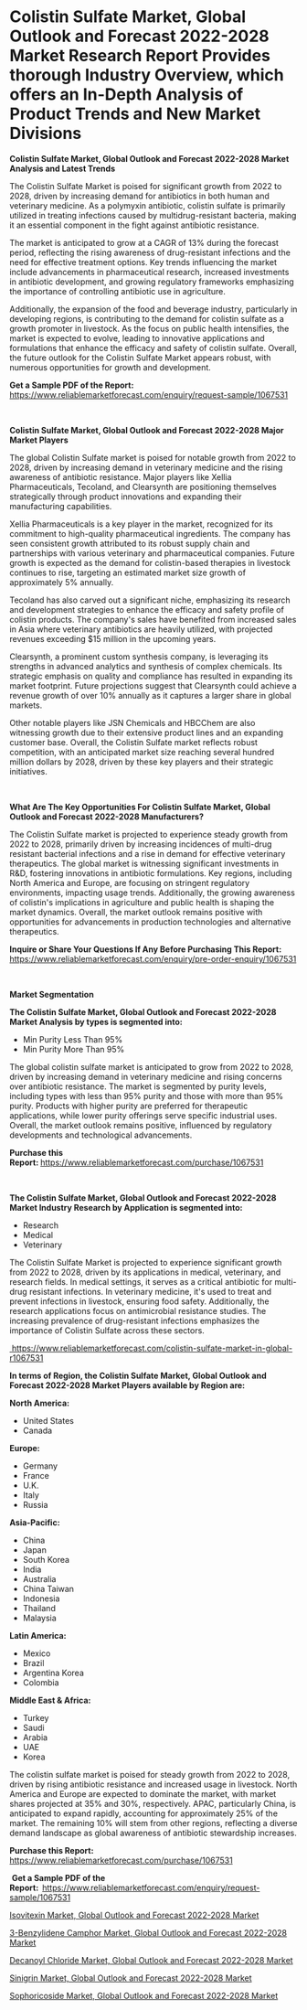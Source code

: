 <p><h1>Colistin Sulfate Market, Global Outlook and Forecast 2022-2028 Market Research Report Provides thorough Industry Overview, which offers an In-Depth Analysis of Product Trends and New Market Divisions</h1></p><p><strong>Colistin Sulfate Market, Global Outlook and Forecast 2022-2028 Market Analysis and Latest Trends</strong></p>
<p><p>The Colistin Sulfate Market is poised for significant growth from 2022 to 2028, driven by increasing demand for antibiotics in both human and veterinary medicine. As a polymyxin antibiotic, colistin sulfate is primarily utilized in treating infections caused by multidrug-resistant bacteria, making it an essential component in the fight against antibiotic resistance. </p><p>The market is anticipated to grow at a CAGR of 13% during the forecast period, reflecting the rising awareness of drug-resistant infections and the need for effective treatment options. Key trends influencing the market include advancements in pharmaceutical research, increased investments in antibiotic development, and growing regulatory frameworks emphasizing the importance of controlling antibiotic use in agriculture. </p><p>Additionally, the expansion of the food and beverage industry, particularly in developing regions, is contributing to the demand for colistin sulfate as a growth promoter in livestock. As the focus on public health intensifies, the market is expected to evolve, leading to innovative applications and formulations that enhance the efficacy and safety of colistin sulfate. Overall, the future outlook for the Colistin Sulfate Market appears robust, with numerous opportunities for growth and development.</p></p>
<p><strong>Get a Sample PDF of the Report:&nbsp;</strong> <a href="https://www.reliablemarketforecast.com/enquiry/request-sample/1067531?utm_campaign=1833&utm_medium=2&utm_source=Github&utm_content=ia&utm_term=21032025&utm_id=colistin-sulfate-market-global-outlook-and-forecast-2022-2028">https://www.reliablemarketforecast.com/enquiry/request-sample/1067531</a></p>
<p>&nbsp;</p>
<p><strong>Colistin Sulfate Market, Global Outlook and Forecast 2022-2028 Major Market Players</strong></p>
<p><p>The global Colistin Sulfate market is poised for notable growth from 2022 to 2028, driven by increasing demand in veterinary medicine and the rising awareness of antibiotic resistance. Major players like Xellia Pharmaceuticals, Tecoland, and Clearsynth are positioning themselves strategically through product innovations and expanding their manufacturing capabilities.</p><p>Xellia Pharmaceuticals is a key player in the market, recognized for its commitment to high-quality pharmaceutical ingredients. The company has seen consistent growth attributed to its robust supply chain and partnerships with various veterinary and pharmaceutical companies. Future growth is expected as the demand for colistin-based therapies in livestock continues to rise, targeting an estimated market size growth of approximately 5% annually.</p><p>Tecoland has also carved out a significant niche, emphasizing its research and development strategies to enhance the efficacy and safety profile of colistin products. The company's sales have benefited from increased sales in Asia where veterinary antibiotics are heavily utilized, with projected revenues exceeding $15 million in the upcoming years.</p><p>Clearsynth, a prominent custom synthesis company, is leveraging its strengths in advanced analytics and synthesis of complex chemicals. Its strategic emphasis on quality and compliance has resulted in expanding its market footprint. Future projections suggest that Clearsynth could achieve a revenue growth of over 10% annually as it captures a larger share in global markets.</p><p>Other notable players like JSN Chemicals and HBCChem are also witnessing growth due to their extensive product lines and an expanding customer base. Overall, the Colistin Sulfate market reflects robust competition, with an anticipated market size reaching several hundred million dollars by 2028, driven by these key players and their strategic initiatives.</p></p>
<p>&nbsp;</p>
<p><strong>What Are The Key Opportunities For Colistin Sulfate Market, Global Outlook and Forecast 2022-2028 Manufacturers?</strong></p>
<p><p>The Colistin Sulfate market is projected to experience steady growth from 2022 to 2028, primarily driven by increasing incidences of multi-drug resistant bacterial infections and a rise in demand for effective veterinary therapeutics. The global market is witnessing significant investments in R&D, fostering innovations in antibiotic formulations. Key regions, including North America and Europe, are focusing on stringent regulatory environments, impacting usage trends. Additionally, the growing awareness of colistin's implications in agriculture and public health is shaping the market dynamics. Overall, the market outlook remains positive with opportunities for advancements in production technologies and alternative therapeutics.</p></p>
<p><strong>Inquire or Share Your Questions If Any Before Purchasing This Report:</strong> <a href="https://www.reliablemarketforecast.com/enquiry/pre-order-enquiry/1067531?utm_campaign=1833&utm_medium=2&utm_source=Github&utm_content=ia&utm_term=21032025&utm_id=colistin-sulfate-market-global-outlook-and-forecast-2022-2028">https://www.reliablemarketforecast.com/enquiry/pre-order-enquiry/1067531</a></p>
<p>&nbsp;</p>
<p><strong>Market Segmentation</strong></p>
<p><strong>The Colistin Sulfate Market, Global Outlook and Forecast 2022-2028 Market Analysis by types is segmented into:</strong></p>
<p><ul><li>Min Purity Less Than 95%</li><li>Min Purity More Than 95%</li></ul></p>
<p><p>The global colistin sulfate market is anticipated to grow from 2022 to 2028, driven by increasing demand in veterinary medicine and rising concerns over antibiotic resistance. The market is segmented by purity levels, including types with less than 95% purity and those with more than 95% purity. Products with higher purity are preferred for therapeutic applications, while lower purity offerings serve specific industrial uses. Overall, the market outlook remains positive, influenced by regulatory developments and technological advancements.</p></p>
<p><strong>Purchase this Report:&nbsp;</strong><a href="https://www.reliablemarketforecast.com/purchase/1067531?utm_campaign=1833&utm_medium=2&utm_source=Github&utm_content=ia&utm_term=21032025&utm_id=colistin-sulfate-market-global-outlook-and-forecast-2022-2028">https://www.reliablemarketforecast.com/purchase/1067531</a></p>
<p>&nbsp;</p>
<p><strong>The Colistin Sulfate Market, Global Outlook and Forecast 2022-2028 Market Industry Research by Application is segmented into:</strong></p>
<p><ul><li>Research</li><li>Medical</li><li>Veterinary</li></ul></p>
<p><p>The Colistin Sulfate Market is projected to experience significant growth from 2022 to 2028, driven by its applications in medical, veterinary, and research fields. In medical settings, it serves as a critical antibiotic for multi-drug resistant infections. In veterinary medicine, it's used to treat and prevent infections in livestock, ensuring food safety. Additionally, the research applications focus on antimicrobial resistance studies. The increasing prevalence of drug-resistant infections emphasizes the importance of Colistin Sulfate across these sectors.</p></p>
<p><a href="https://www.reliablemarketforecast.com/colistin-sulfate-market-in-global-r1067531?utm_campaign=1833&utm_medium=2&utm_source=Github&utm_content=ia&utm_term=21032025&utm_id=colistin-sulfate-market-global-outlook-and-forecast-2022-2028">&nbsp;https://www.reliablemarketforecast.com/colistin-sulfate-market-in-global-r1067531</a></p>
<p><strong>In terms of Region, the Colistin Sulfate Market, Global Outlook and Forecast 2022-2028 Market Players available by Region are:</strong></p>
<p>
    <p> <strong> North America: </strong>
        <ul>
            <li>United States</li>
            <li>Canada</li>
        </ul>
        </p> 
    <p> <strong> Europe: </strong>
        <ul>
            <li>Germany</li>
            <li>France</li>
            <li>U.K.</li>
            <li>Italy</li>
            <li>Russia</li>
        </ul>
        </p> 
    <p> <strong> Asia-Pacific: </strong>
        <ul>
            <li>China</li>
            <li>Japan</li>
            <li>South Korea</li>
            <li>India</li>
            <li>Australia</li>
            <li>China Taiwan</li>
            <li>Indonesia</li>
            <li>Thailand</li>
            <li>Malaysia</li>
        </ul>
        </p> 
    <p> <strong> Latin America: </strong>
        <ul>
            <li>Mexico</li>
            <li>Brazil</li>
            <li>Argentina Korea</li>
            <li>Colombia</li>
        </ul>
        </p> 
    <p> <strong> Middle East & Africa: </strong>
        <ul>
            <li>Turkey</li>
            <li>Saudi</li>
            <li>Arabia</li>
            <li>UAE</li>
            <li>Korea</li>
        </ul>
    </p>
    </p>
<p><p>The colistin sulfate market is poised for steady growth from 2022 to 2028, driven by rising antibiotic resistance and increased usage in livestock. North America and Europe are expected to dominate the market, with market shares projected at 35% and 30%, respectively. APAC, particularly China, is anticipated to expand rapidly, accounting for approximately 25% of the market. The remaining 10% will stem from other regions, reflecting a diverse demand landscape as global awareness of antibiotic stewardship increases.</p></p>
<p><strong>Purchase this Report: </strong><a href="https://www.reliablemarketforecast.com/purchase/1067531?utm_campaign=1833&utm_medium=2&utm_source=Github&utm_content=ia&utm_term=21032025&utm_id=colistin-sulfate-market-global-outlook-and-forecast-2022-2028">https://www.reliablemarketforecast.com/purchase/1067531</a></p>
<p>&nbsp;<strong>Get a Sample PDF of the Report:&nbsp;&nbsp;</strong><a href="https://www.reliablemarketforecast.com/enquiry/request-sample/1067531?utm_campaign=1833&utm_medium=2&utm_source=Github&utm_content=ia&utm_term=21032025&utm_id=colistin-sulfate-market-global-outlook-and-forecast-2022-2028">https://www.reliablemarketforecast.com/enquiry/request-sample/1067531</a></p>
<p><strong></strong></p>
<p><p><a href="https://github.com/budenhanelfc/Market-Research-Report-List-1/blob/main/isovitexin-market-global-outlook-and-forecast-2022-2028-market.md?utm_campaign=1833&utm_medium=2&utm_source=Github&utm_content=ia&utm_term=21032025&utm_id=colistin-sulfate-market-global-outlook-and-forecast-2022-2028">Isovitexin Market, Global Outlook and Forecast 2022-2028 Market</a></p><p><a href="https://github.com/dahcheeviola/Market-Research-Report-List-1/blob/main/3-benzylidene-camphor-market-global-outlook-and-forecast-2022-2028-market.md?utm_campaign=1833&utm_medium=2&utm_source=Github&utm_content=ia&utm_term=21032025&utm_id=colistin-sulfate-market-global-outlook-and-forecast-2022-2028">3-Benzylidene Camphor Market, Global Outlook and Forecast 2022-2028 Market</a></p><p><a href="https://github.com/cagleplittrw/Market-Research-Report-List-1/blob/main/decanoyl-chloride-market-global-outlook-and-forecast-2022-2028-market.md?utm_campaign=1833&utm_medium=2&utm_source=Github&utm_content=ia&utm_term=21032025&utm_id=colistin-sulfate-market-global-outlook-and-forecast-2022-2028">Decanoyl Chloride Market, Global Outlook and Forecast 2022-2028 Market</a></p><p><a href="https://github.com/nellygussisy/Market-Research-Report-List-1/blob/main/sinigrin-market-global-outlook-and-forecast-2022-2028-market.md?utm_campaign=1833&utm_medium=2&utm_source=Github&utm_content=ia&utm_term=21032025&utm_id=colistin-sulfate-market-global-outlook-and-forecast-2022-2028">Sinigrin Market, Global Outlook and Forecast 2022-2028 Market</a></p><p><a href="https://github.com/handyiongikg/Market-Research-Report-List-1/blob/main/sophoricoside-market-global-outlook-and-forecast-2022-2028-market.md?utm_campaign=1833&utm_medium=2&utm_source=Github&utm_content=ia&utm_term=21032025&utm_id=colistin-sulfate-market-global-outlook-and-forecast-2022-2028">Sophoricoside Market, Global Outlook and Forecast 2022-2028 Market</a></p></p>